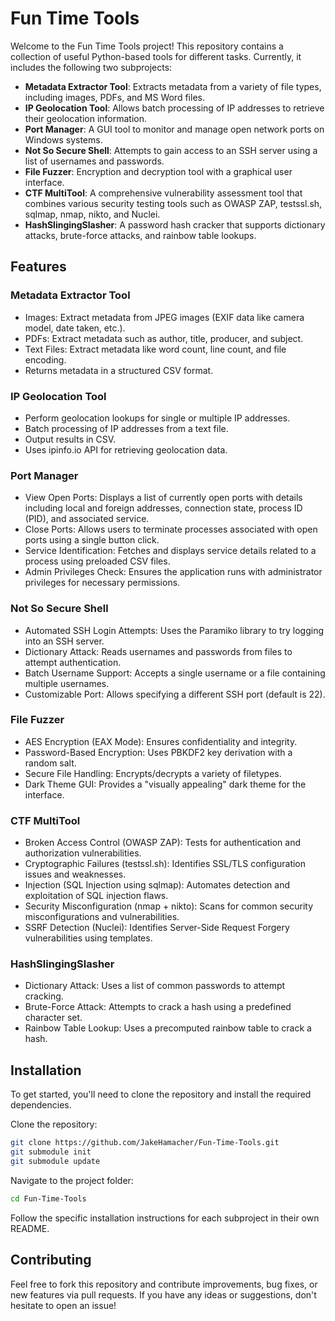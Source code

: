 # Fun Time Tools

Welcome to the Fun Time Tools project! This repository contains a collection of useful Python-based tools for different tasks. Currently, it includes the following two subprojects:

- **Metadata Extractor Tool**: Extracts metadata from a variety of file types, including images, PDFs, and MS Word files.
- **IP Geolocation Tool**: Allows batch processing of IP addresses to retrieve their geolocation information.
- **Port Manager**: A GUI tool to monitor and manage open network ports on Windows systems.
- **Not So Secure Shell**: Attempts to gain access to an SSH server using a list of usernames and passwords.
- **File Fuzzer**: Encryption and decryption tool with a graphical user interface.
- **CTF MultiTool**: A comprehensive vulnerability assessment tool that combines various security testing tools such as OWASP ZAP, testssl.sh, sqlmap, nmap, nikto, and Nuclei.
- **HashSlingingSlasher**: A password hash cracker that supports dictionary attacks, brute-force attacks, and rainbow table lookups.

## Features

### Metadata Extractor Tool

- Images: Extract metadata from JPEG images (EXIF data like camera model, date taken, etc.).
- PDFs: Extract metadata such as author, title, producer, and subject.
- Text Files: Extract metadata like word count, line count, and file encoding.
- Returns metadata in a structured CSV format.

### IP Geolocation Tool

- Perform geolocation lookups for single or multiple IP addresses.
- Batch processing of IP addresses from a text file.
- Output results in CSV.
- Uses ipinfo.io API for retrieving geolocation data.

### Port Manager

- View Open Ports: Displays a list of currently open ports with details including local and foreign addresses, connection state, process ID (PID), and associated service.
- Close Ports: Allows users to terminate processes associated with open ports using a single button click.
- Service Identification: Fetches and displays service details related to a process using preloaded CSV files.
- Admin Privileges Check: Ensures the application runs with administrator privileges for necessary permissions.

### Not So Secure Shell
- Automated SSH Login Attempts: Uses the Paramiko library to try logging into an SSH server.
- Dictionary Attack: Reads usernames and passwords from files to attempt authentication.
- Batch Username Support: Accepts a single username or a file containing multiple usernames.
- Customizable Port: Allows specifying a different SSH port (default is 22).

### File Fuzzer
- AES Encryption (EAX Mode): Ensures confidentiality and integrity.
- Password-Based Encryption: Uses PBKDF2 key derivation with a random salt.
- Secure File Handling: Encrypts/decrypts a variety of filetypes.
- Dark Theme GUI: Provides a "visually appealing" dark theme for the interface.

### CTF MultiTool
- Broken Access Control (OWASP ZAP): Tests for authentication and authorization vulnerabilities.
- Cryptographic Failures (testssl.sh): Identifies SSL/TLS configuration issues and weaknesses.
- Injection (SQL Injection using sqlmap): Automates detection and exploitation of SQL injection flaws.
- Security Misconfiguration (nmap + nikto): Scans for common security misconfigurations and vulnerabilities.
- SSRF Detection (Nuclei): Identifies Server-Side Request Forgery vulnerabilities using templates.

### HashSlingingSlasher
- Dictionary Attack: Uses a list of common passwords to attempt cracking.
- Brute-Force Attack: Attempts to crack a hash using a predefined character set.
- Rainbow Table Lookup: Uses a precomputed rainbow table to crack a hash.

## Installation

To get started, you'll need to clone the repository and install the required dependencies.

Clone the repository:

```bash
git clone https://github.com/JakeHamacher/Fun-Time-Tools.git
git submodule init
git submodule update
```

Navigate to the project folder:

```bash
cd Fun-Time-Tools
```

Follow the specific installation instructions for each subproject in their own README.

## Contributing

Feel free to fork this repository and contribute improvements, bug fixes, or new features via pull requests. If you have any ideas or suggestions, don't hesitate to open an issue!
